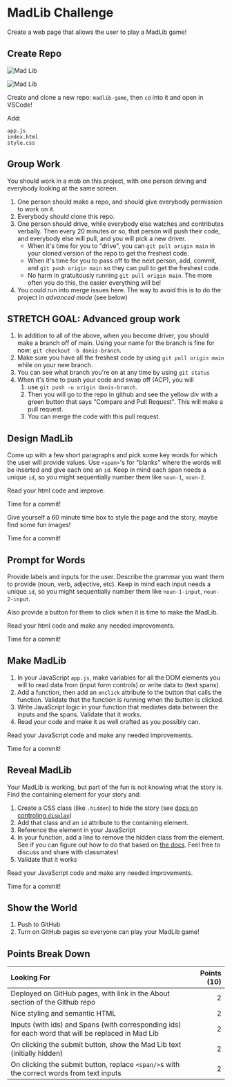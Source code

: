 MadLib Challenge
===

Create a web page that allows the user to play a MadLib game!

## Create Repo

![Mad Lib](./madlib1.png)

![Mad Lib](./madlib2.png)

Create and clone a new repo: `madlib-game`, then `cd` into it and open in VSCode!

Add:

```
app.js
index.html
style.css
```

## Group Work

You should work in a mob on this project, with one person driving and everybody looking at the same screen.

1) One person should make a repo, and should give everybody permission to work on it.
1) Everybody should clone this repo.
1) One person should drive,  while everybody else watches and contributes verbally. Then every 20 minutes or so, that person will push their code, and everybody else will pull, and you will pick a new driver.
    - When it's time for you to "drive", you can `git pull origin main` in your cloned version of the repo to get the freshest code. 
    - When it's time for you to pass off to the next person, add, commit, and `git push origin main` so they can pull to get the freshest code.
    - No harm in gratuitously running `git pull origin main`. The more often you do this, the easier everything will be!
1) You could run into merge issues here. The way to avoid this is to do the project in _advanced mode_ (see below)

## STRETCH GOAL: Advanced group work
1) In addition to all of the above, when you become driver, you should make a branch off of main. Using your name for the branch is fine for now: `git checkout -b danis-branch`.
1) Make sure you have all the freshest code by using `git pull origin main` while on your new branch.
1) You can see what branch you're on at any time by using `git status`
1) When it's time to push your code and swap off (ACP), you will
    1)  use `git push -u origin danis-branch`.
    1) Then you will go to the repo in github and see the yellow div with a green button that says "Compare and Pull Request". This will make a pull request.
    1) You can merge the code with this pull request.

## Design MadLib

Come up with a few short paragraphs and pick some key words for which the user will provide values. Use `<span>`'s for "blanks" where the words will be inserted and give each one an `id`. Keep in mind each span needs a unique `id`, so you might sequentially number them like `noun-1`, `noun-2`. 

Read your html code and improve.

Time for a commit!

Give yourself a 60 minute time box to style the page and the story, maybe find some fun images! 

Time for a commit!

## Prompt for Words

Provide labels and inputs for the user. Describe the grammar you want them to provide (noun, verb, adjective, etc). Keep in mind each input needs a unique `id`, so you might sequentially number them like `noun-1-input`, `noun-2-input`.

Also provide a button for them to click when it is time to make the MadLib. 

Read your html code and make any needed improvements.

Time for a commit!

## Make MadLib

1. In your JavaScript `app.js`, make variables for all the DOM elements you will
to read data from (input form controls) or write data to (text spans).
2. Add a function, then add an `onclick` attribute to the button that calls the function. Validate that the function is running when the button is clicked.
3. Write JavaScript logic in your function that mediates data between the inputs and the spans. Validate that it works.
4. Read your code and make it as well crafted as you possibly can.

Read your JavaScript code and make any needed improvements.

Time for a commit!

## Reveal MadLib

Your MadLib is working, but part of the fun is not knowing what the story is. Find the containing element for your story and:
1. Create a CSS class (like `.hidden`) to hide the story (see [docs on controling `display`](https://developer.mozilla.org/en-US/docs/Web/CSS/display))
1. Add that class and an `id` attribute to the containing element.
1. Reference the element in your JavaScript
1. In your function, add a line to remove the hidden class from the element. See if you can figure out how to do that based on [the docs](https://developer.mozilla.org/en-US/docs/Web/API/Element/classList). Feel free to discuss and share with classmates!
1. Validate that it works

Read your JavaScript code and make any needed improvements.

Time for a commit!

## Show the World

1. Push to GitHub
1. Turn on GitHub pages so everyone can play your MadLib game!

## Points Break Down

Looking For | Points (10)
:--|--:
Deployed on GitHub pages, with link in the About section of the Github repo | 2
Nice styling and semantic HTML | 2
Inputs (with ids) and Spans (with corresponding ids) for each word that will be replaced in Mad Lib | 2
On clicking the submit button, show the Mad Lib text (initially hidden) | 2
On clicking the submit button, replace `<span/>`s with the correct words from text inputs | 2